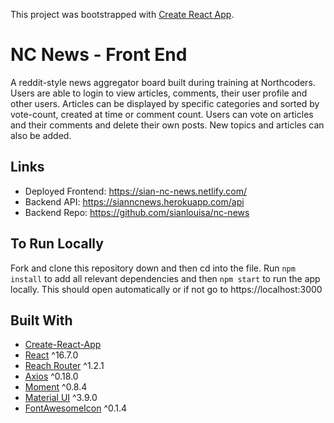 This project was bootstrapped with [Create React App](https://github.com/facebook/create-react-app).

# NC News - Front End

A reddit-style news aggregator board built during training at Northcoders. Users are able to login to view articles, comments, their user profile and other users. Articles can be displayed by specific categories and sorted by vote-count, created at time or comment count. Users can vote on articles and their comments and delete their own posts. New topics and articles can also be added.

## Links

- Deployed Frontend: https://sian-nc-news.netlify.com/
- Backend API: https://sianncnews.herokuapp.com/api
- Backend Repo: https://github.com/sianlouisa/nc-news

## To Run Locally

Fork and clone this repository down and then cd into the file. Run `npm install` to add all relevant dependencies and then `npm start` to run the app locally. This should open automatically or if not go to https://localhost:3000

## Built With

- [Create-React-App](https://github.com/facebook/create-react-app)
- [React](https://reactjs.org/) ^16.7.0
- [Reach Router](https://reach.tech/router) ^1.2.1
- [Axios](https://www.axios.com/) ^0.18.0
- [Moment](https://www.npmjs.com/package/react-moment) ^0.8.4
- [Material UI](https://material-ui.com/) ^3.9.0
- [FontAwesomeIcon](https://fontawesome.com/) ^0.1.4
